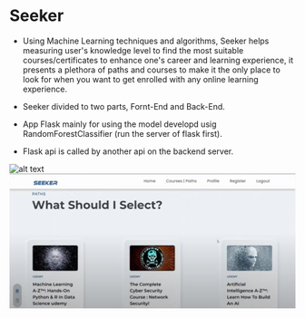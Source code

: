 # Seeker

- Using Machine Learning techniques and algorithms, Seeker helps measuring user's knowledge level to find the most suitable courses/certificates to enhance one's career and learning experience, it presents a plethora of paths and courses to make it the only place to look for when you want to get enrolled with any online learning experience.


- Seeker divided to two parts, Fornt-End and Back-End.
- App Flask mainly for using the model developd usig RandomForestClassifier (run the server of flask first).
- Flask api is called by another api on the backend server.


![alt text]('https://github.com/Tariq-Hommadi/Seeker/blob/main/images/1.jpg')
![Seeker Website](https://github.com/Tariq-Hommadi/Seeker/blob/main/images/1.jpg?raw=true "Seeker Website")
